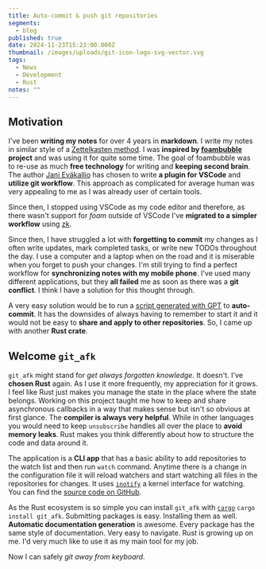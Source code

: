 ```yaml
---
title: Auto-commit & push git repositories
segments:
  - blog
published: true
date: 2024-11-23T15:23:00.000Z
thumbnail: /images/uploads/git-icon-logo-svg-vector.svg
tags:
  - News
  - Development
  - Rust
notes: ""
---
```

## Motivation

I've been **writing my notes** for over 4 years in **markdown**. I write my notes in similar style of a [Zettelkasten method](https://zettelkasten.de/introduction/). I was **inspired by [foambubble](https://github.com/foambubble/foam) project** and was using it for quite some time. The goal of foambubble was to re-use as much **free technology** for writing and **keeping second brain**. The author [Jani Eväkallio](https://jevakallio.dev/) has chosen to write **a plugin for VSCode** and **utilize git workflow**.
This approach as complicated for average human was very appealing to me as I was already user of certain tools.

Since then, I stopped using VSCode as my code editor and therefore, as there wasn't support for *foam* outside of VSCode I've **migrated to a simpler workflow** using [zk](https://github.com/zk-org/zk).

Since then, I have struggled a lot with **forgetting to commit** my changes as I often write updates, mark completed tasks, or write new TODOs throughout the day.
I use a computer and a laptop when on the road and it is miserable when you forget to push your changes. I'm still trying to find a perfect workflow for **synchronizing notes with my mobile phone**. I've used many different applications, but they **all failed** me as soon as there was a **git conflict**. I think I have a solution for this thought through.

A very easy solution would be to run a [script generated with GPT](https://letmegpt.com/?q=I'd%20like%20to%20automatically%20commit%20and%20push%20to%20my%20git%20repository%20after%205%20minutes%20of%20inactivity%20on%20my%20changes.) to **auto-commit**. It has the downsides of always having to remember to start it and it would not be easy to **share and apply to other repositories**. So, I came up with another **Rust crate**. 

## Welcome `git_afk`

`git_afk` might stand for *get always forgotten knowledge*. It doesn't. I've **chosen Rust** again. As I use it more frequently, my appreciation for it grows. I feel like Rust just makes you manage the state in the place where the state belongs. Working on this project taught me how to keep and share asynchronous callbacks in a way that makes sense but isn't so obvious at first glance. The **compiler is always very helpful**. While in other languages you would need to keep `unsubscribe` handles all over the place to **avoid memory leaks**. Rust makes you think differently about how to structure the code and data around it.

The application is a **CLI app** that has a basic ability to add repositories to the watch list and then run `watch` command.
Anytime there is a change in the configuration file it will reload watchers and start watching all files in the repositories for changes. It uses [`inotify`](https://www.man7.org/linux/man-pages/man7/inotify.7.html) a kernel interface for watching. You can find the [source code on GitHub](https://github.com/michalvankodev/git_afk).

As the Rust ecosystem is so simple you can install `git_afk` with [`cargo`](https://crates.io/) `cargo install git_afk`. Submitting packages is easy. Installing them as well. **Automatic documentation generation** is awesome. Every package has the same style of documentation. Very easy to navigate. Rust is growing up on me. I'd very much like to use it as my main tool for my job.

Now I can safely *git away from keyboard*.
